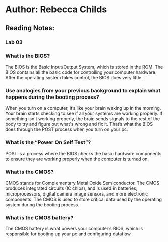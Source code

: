 # Author: Rebecca Childs

## Reading Notes:
### Lab 03
### What is the BIOS?
The BIOS is the Basic Input/Output System, which is stored in the ROM. The BIOS contains all the basic code for controlling your computer hardware. After the operating system takes control, the BIOS does very little. 
### Use analogies from your previous background to explain what happens during the booting process?
When you turn on a computer, it’s like your brain waking up in the morning. Your brain starts checking to see if all your systems are working properly. If something isn't working properly, the brain sends signals to the rest of the body to try and figure out what's wrong and fix it. That’s what the BIOS does through the POST process when you turn on your pc. 
### What is the “Power On Self Test”?
POST is a process where the BIOS checks the basic hardware components to ensure they are working properly when the computer is turned on. 
### What is the CMOS?
CMOS stands for Complementary Metal Oxide Semiconductor. The CMOS produces integrated circuits (IC chips), and is used in batteries, microprocessors, digital camera image sensors, and more electronic components. The CMOS is used to store critical data used by the operating system during the booting process. 
### What is the CMOS battery?
The CMOS battery is what powers your computer’s BIOS, which is responsible for booting up your pc and configuring dataflow. 
